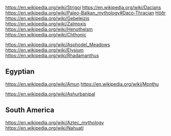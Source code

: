 
<!--
-->

https://en.wikipedia.org/wiki/Strigoi
https://en.wikipedia.org/wiki/Dacians
https://en.wikipedia.org/wiki/Paleo-Balkan_mythology#Daco-Thracian
[Höðr]( https://en.wikipedia.org/wiki/H%C3%B6%C3%B0r )
https://en.wikipedia.org/wiki/Gebeleizis
https://en.wikipedia.org/wiki/Zalmoxis
https://en.wikipedia.org/wiki/Henotheism
https://en.wikipedia.org/wiki/Chthonic

https://en.wikipedia.org/wiki/Asphodel_Meadows
https://en.wikipedia.org/wiki/Elysium
https://en.wikipedia.org/wiki/Rhadamanthus

Egyptian
--------

https://en.wikipedia.org/wiki/Amun
https://en.wikipedia.org/wiki/Monthu

https://en.wikipedia.org/wiki/Ashurbanipal

South America
--------------

https://en.wikipedia.org/wiki/Aztec_mythology
https://en.wikipedia.org/wiki/Nahuatl

<!-- vim: set autoindent expandtab sw=4 syntax=markdown: -->
